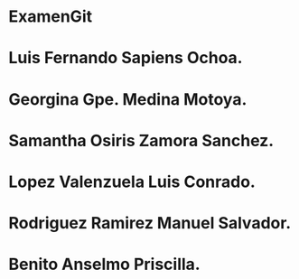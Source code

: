 # ExamenGit
# Luis Fernando Sapiens Ochoa.
# Georgina Gpe. Medina Motoya.
# Samantha Osiris Zamora Sanchez.
# Lopez Valenzuela Luis Conrado.
# Rodriguez Ramirez Manuel Salvador.
# Benito Anselmo Priscilla.